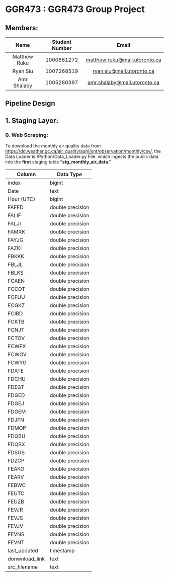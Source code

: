# GGR473 : GGR473 Group Project

## Members:
|     Name     | Student Number |             Email             |
|:------------:|:--------------:|:-----------------------------:|
| Matthew Ruku |   1000881272   | matthew.ruku@mail.utoronto.ca |
|   Ryan Siu   |   1007268519   |   ryan.siu@mail.utoronto.ca   |
| Amr Shalaby  |   1005280397   | amr.shalaby@mail.utoronto.ca  |


## Pipeline Design

## 1. Staging Layer:
### 0. Web Scraping:
To download the monthly air quality data from https://dd.weather.gc.ca/air_quality/aqhi/ont/observation/monthly/csv/, the Data Loader is /Python/Data_Loader.py File.
which ingests the public data into the **first** staging table "**stg_monthly_air_data**."

| Column         | Data Type          |
|----------------|--------------------|
| index          | bigint             |
| Date           | text               |
| Hour (UTC)     | bigint             |
| FAFFD          | double precision   |
| FALIF          | double precision   |
| FALJI          | double precision   |
| FAMXK          | double precision   |
| FAYJG          | double precision   |
| FAZKI          | double precision   |
| FBKKK          | double precision   |
| FBLJL          | double precision   |
| FBLKS          | double  precision  |
| FCAEN          | double   precision |
| FCCOT          | double precision   |
| FCFUU          | double precision   |
| FCGKZ          | double precision   |
| FCIBD          | double precision   |
| FCKTB          | double precision   |
| FCNJT          | double precision   |
| FCTOV          | double precision   |
| FCWFX          | double precision   |
| FCWOV          | double precision   |
| FCWYG          | double precision   |
| FDATE          | double precision   |
| FDCHU          | double precision   |
| FDEGT          | double precision   |
| FDGED          | double precision   |
| FDGEJ          | double precision   |
| FDGEM          | double precision   |
| FDJFN          | double precision   |
| FDMOP          | double precision   |
| FDQBU          | double precision   |
| FDQBX          | double precision   |
| FDSUS          | double precision   |
| FDZCP          | double precision   |
| FEAKO          | double precision   |
| FEARV          | double precision   |
| FEBWC          | double precision   |
| FEUTC          | double precision   |
| FEUZB          | double precision   |
| FEVJR          | double precision   |
| FEVJS          | double precision   |
| FEVJV          | double precision   |
| FEVNS          | double precision   |
| FEVNT          | double precision   |
| last_updated   | timestamp          |
| donwnload_link | text               |
| src_filename   | text               |

